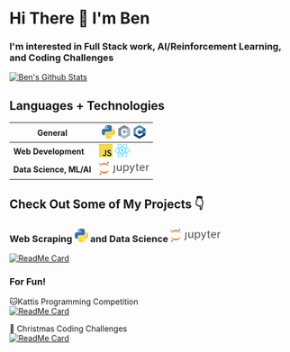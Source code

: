 # Hi There 👋 I'm Ben
### I'm interested in Full Stack work, AI/Reinforcement Learning, and Coding Challenges


[![Ben's Github Stats](https://github-readme-stats.vercel.app/api?username=xiaoyu-ben-wang&show_icons=true&count_private=true)](https://github.com/anuraghazra/github-readme-stats)

## Languages + Technologies
| **General**             | ![Python](assets/python_24x24.png) ![C](assets/c_24x24.png) ![C++](assets/cpp_24x24.png)                      |
| ----------------------- | ------------------------------------------------------------------------------------------------------------- |
| **Web Development**     | ![JavaScript](assets/javascript_24x24.png) <img alt="ReactJS, React Native" src="assets/react.svg" height=24> |
| **Data Science, ML/AI** | <img alt="Jupyter" src="assets/jupyter.svg" height=24>                                                        |

## Check Out Some of My Projects 👇
### Web Scraping ![Python](assets/python_24x24.png) and Data Science <img alt="Jupyter" src="assets/jupyter.svg" height=24>
[![ReadMe Card](https://github-readme-stats.vercel.app/api/pin/?username=xiaoyu-ben-wang&repo=covid-ahs-project)](https://github.com/anuraghazra/github-readme-stats)


### For Fun!
🐱Kattis Programming Competition
<br>
[![ReadMe Card](https://github-readme-stats.vercel.app/api/pin/?username=xiaoyu-ben-wang&repo=programming-solutions)](https://github.com/anuraghazra/github-readme-stats)



🎄 Christmas Coding Challenges
<br>
[![ReadMe Card](https://github-readme-stats.vercel.app/api/pin/?username=xiaoyu-ben-wang&repo=advent-of-code)](https://github.com/anuraghazra/github-readme-stats)

<!--
**Xiaoyu-Ben-Wang/Xiaoyu-Ben-Wang** is a ✨ _special_ ✨ repository because its `README.md` (this file) appears on your GitHub profile.

Here are some ideas to get you started:

- 🔭 I’m currently working on ...
- 🌱 I’m currently learning ...
- 👯 I’m looking to collaborate on ...
- 🤔 I’m looking for help with ...
- 💬 Ask me about ...
- 📫 How to reach me: ...
- 😄 Pronouns: ...
- ⚡ Fun fact: ...
-->
